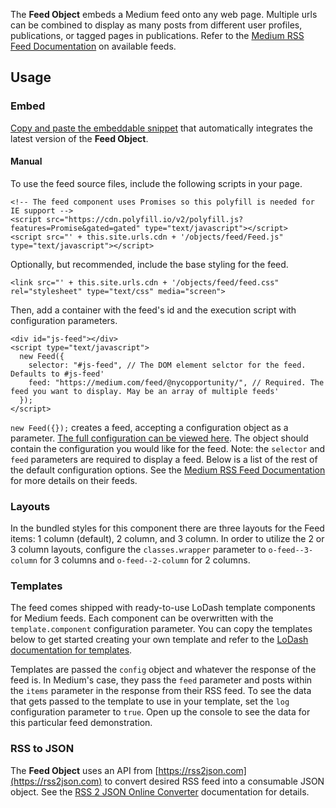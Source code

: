 The **Feed Object** embeds a Medium feed onto any web page. Multiple urls can be combined to display as many posts from different user profiles, publications, or tagged pages in publications. Refer to the [Medium RSS Feed Documentation](https://help.medium.com/hc/en-us/articles/214874118-RSS-feeds) on available feeds.

## Usage

### Embed

[Copy and paste the embeddable snippet](customize-your-feed) that automatically integrates the latest version of the **Feed Object**.

#### Manual

To use the feed source files, include the following scripts in your page.

    <!-- The feed component uses Promises so this polyfill is needed for IE support -->
    <script src="https://cdn.polyfill.io/v2/polyfill.js?features=Promise&gated=gated" type="text/javascript"></script>
    <script src="' + this.site.urls.cdn + '/objects/feed/Feed.js" type="text/javascript"></script>

Optionally, but recommended, include the base styling for the feed.

    <link src="' + this.site.urls.cdn + '/objects/feed/feed.css" rel="stylesheet" type="text/css" media="screen">

Then, add a container with the feed's id and the execution script with configuration parameters.

    <div id="js-feed"></div>
    <script type="text/javascript">
      new Feed({
        selector: "#js-feed", // The DOM element selctor for the feed. Defaults to #js-feed'
        feed: "https://medium.com/feed/@nycopportunity/", // Required. The feed you want to display. May be an array of multiple feeds'
      });
    </script>

`new Feed({});` creates a feed, accepting a configuration object as a parameter. [The full configuration can be viewed here](customize-your-feed). The object should contain the configuration you would like for the feed. Note: the `selector` and `feed` parameters are required to display a feed. Below is a list of the rest of the default configuration options. See the [Medium RSS Feed Documentation](https://help.medium.com/hc/en-us/articles/214874118-RSS-feeds) for more details on their feeds.

### Layouts

In the bundled styles for this component there are three layouts for the Feed items: 1 column (default), 2 column, and 3 column. In order to utilize the 2 or 3 column layouts, configure the `classes.wrapper` parameter to `o-feed--3-column` for 3 columns and `o-feed--2-column` for 2 columns.

### Templates

The feed comes shipped with ready-to-use LoDash template components for Medium feeds. Each component can be overwritten with the `template.component` configuration parameter. You can copy the templates below to get started creating your own template and refer to the [LoDash documentation for templates](https://lodash.com/docs/4.17.5#template).

Templates are passed the `config` object and whatever the response of the feed is. In Medium's case, they pass the `feed` parameter and posts within the `items` parameter in the response from their RSS feed. To see the data that gets passed to the template to use in your template, set the `log` configuration parameter to `true`. Open up the console to see the data for this particular feed demonstration.

### RSS to JSON

The **Feed Object** uses an API from [https://rss2json.com](https://rss2json.com) to convert desired RSS feed into a consumable JSON object. See the [RSS 2 JSON Online Converter](https://rss2json.com) documentation for details.